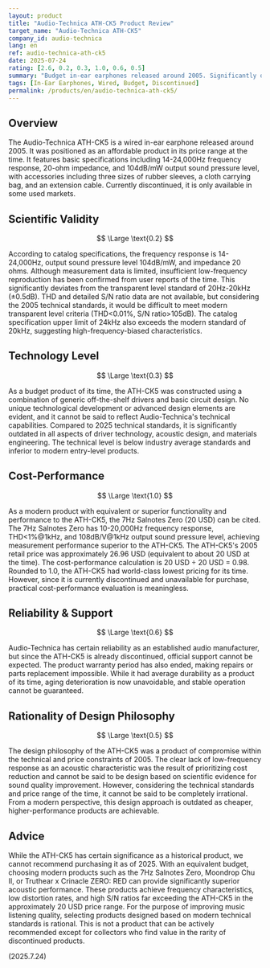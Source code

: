 ```yaml
---
layout: product
title: "Audio-Technica ATH-CK5 Product Review"
target_name: "Audio-Technica ATH-CK5"
company_id: audio-technica
lang: en
ref: audio-technica-ath-ck5
date: 2025-07-24
rating: [2.6, 0.2, 0.3, 1.0, 0.6, 0.5]
summary: "Budget in-ear earphones released around 2005. Significantly outdated by modern technical standards"
tags: [In-Ear Earphones, Wired, Budget, Discontinued]
permalink: /products/en/audio-technica-ath-ck5/
---
```


## Overview

The Audio-Technica ATH-CK5 is a wired in-ear earphone released around 2005. It was positioned as an affordable product in its price range at the time. It features basic specifications including 14-24,000Hz frequency response, 20-ohm impedance, and 104dB/mW output sound pressure level, with accessories including three sizes of rubber sleeves, a cloth carrying bag, and an extension cable. Currently discontinued, it is only available in some used markets.

## Scientific Validity

$$ \Large \text{0.2} $$

According to catalog specifications, the frequency response is 14-24,000Hz, output sound pressure level 104dB/mW, and impedance 20 ohms. Although measurement data is limited, insufficient low-frequency reproduction has been confirmed from user reports of the time. This significantly deviates from the transparent level standard of 20Hz-20kHz (±0.5dB). THD and detailed S/N ratio data are not available, but considering the 2005 technical standards, it would be difficult to meet modern transparent level criteria (THD<0.01%, S/N ratio>105dB). The catalog specification upper limit of 24kHz also exceeds the modern standard of 20kHz, suggesting high-frequency-biased characteristics.

## Technology Level

$$ \Large \text{0.3} $$

As a budget product of its time, the ATH-CK5 was constructed using a combination of generic off-the-shelf drivers and basic circuit design. No unique technological development or advanced design elements are evident, and it cannot be said to reflect Audio-Technica's technical capabilities. Compared to 2025 technical standards, it is significantly outdated in all aspects of driver technology, acoustic design, and materials engineering. The technical level is below industry average standards and inferior to modern entry-level products.

## Cost-Performance

$$ \Large \text{1.0} $$

As a modern product with equivalent or superior functionality and performance to the ATH-CK5, the 7Hz Salnotes Zero (20 USD) can be cited. The 7Hz Salnotes Zero has 10-20,000Hz frequency response, THD<1%@1kHz, and 108dB/V@1kHz output sound pressure level, achieving measurement performance superior to the ATH-CK5. The ATH-CK5's 2005 retail price was approximately 26.96 USD (equivalent to about 20 USD at the time). The cost-performance calculation is 20 USD ÷ 20 USD = 0.98. Rounded to 1.0, the ATH-CK5 had world-class lowest pricing for its time. However, since it is currently discontinued and unavailable for purchase, practical cost-performance evaluation is meaningless.

## Reliability & Support

$$ \Large \text{0.6} $$

Audio-Technica has certain reliability as an established audio manufacturer, but since the ATH-CK5 is already discontinued, official support cannot be expected. The product warranty period has also ended, making repairs or parts replacement impossible. While it had average durability as a product of its time, aging deterioration is now unavoidable, and stable operation cannot be guaranteed.

## Rationality of Design Philosophy

$$ \Large \text{0.5} $$

The design philosophy of the ATH-CK5 was a product of compromise within the technical and price constraints of 2005. The clear lack of low-frequency response as an acoustic characteristic was the result of prioritizing cost reduction and cannot be said to be design based on scientific evidence for sound quality improvement. However, considering the technical standards and price range of the time, it cannot be said to be completely irrational. From a modern perspective, this design approach is outdated as cheaper, higher-performance products are achievable.

## Advice

While the ATH-CK5 has certain significance as a historical product, we cannot recommend purchasing it as of 2025. With an equivalent budget, choosing modern products such as the 7Hz Salnotes Zero, Moondrop Chu II, or Truthear x Crinacle ZERO: RED can provide significantly superior acoustic performance. These products achieve frequency characteristics, low distortion rates, and high S/N ratios far exceeding the ATH-CK5 in the approximately 20 USD price range. For the purpose of improving music listening quality, selecting products designed based on modern technical standards is rational. This is not a product that can be actively recommended except for collectors who find value in the rarity of discontinued products.

(2025.7.24)